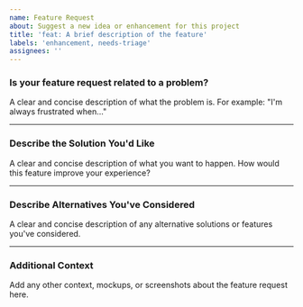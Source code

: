 ```yaml
---
name: Feature Request
about: Suggest a new idea or enhancement for this project
title: 'feat: A brief description of the feature'
labels: 'enhancement, needs-triage'
assignees: ''
---
```


### Is your feature request related to a problem?

A clear and concise description of what the problem is. For example: "I'm always frustrated when..."

---

### Describe the Solution You'd Like

A clear and concise description of what you want to happen. How would this feature improve your experience?

---

### Describe Alternatives You've Considered

A clear and concise description of any alternative solutions or features you've considered.

---

### Additional Context

Add any other context, mockups, or screenshots about the feature request here.
